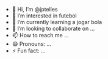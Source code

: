 - 👋 Hi, I’m @jptelles
- 👀 I’m interested in futebol
- 🌱 I’m currently learning a jogar bola
- 💞️ I’m looking to collaborate on ...
- 📫 How to reach me ...
- 😄 Pronouns: ...
- ⚡ Fun fact: ...

<!---
jptelles/jptelles is a ✨ special ✨ repository because its `README.md` (this file) appears on your GitHub profile.
You can click the Preview link to take a look at your changes.
--->
